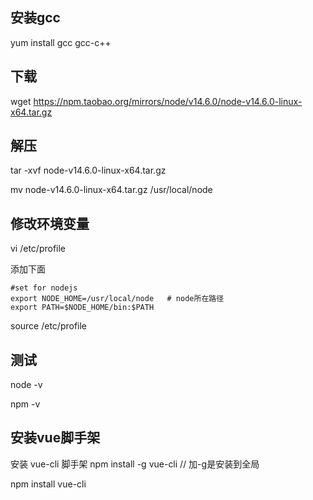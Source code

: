 ## 安装gcc

yum install gcc gcc-c++

## 下载

 wget https://npm.taobao.org/mirrors/node/v14.6.0/node-v14.6.0-linux-x64.tar.gz

## 解压 

 tar -xvf  node-v14.6.0-linux-x64.tar.gz

mv node-v14.6.0-linux-x64.tar.gz  /usr/local/node

## 修改环境变量

vi /etc/profile

添加下面

```
#set for nodejs  
export NODE_HOME=/usr/local/node   # node所在路径
export PATH=$NODE_HOME/bin:$PATH
```

source /etc/profile

## 测试

node -v

npm -v

## 安装vue脚手架

安装 vue-cli 脚手架   npm install -g vue-cli  // 加-g是安装到全局

npm install vue-cli

